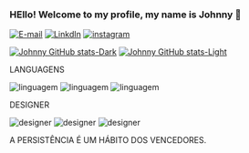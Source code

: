 


### HEllo! Welcome to my profile, my name is Johnny 🙂
  
[![E-mail](https://img.shields.io/badge/Microsoft_Outlook-0078D4?style=for-the-badge&logo=microsoft-outlook&logoColor=white)](
johnny_dev@outlook.com)
[![LinkdIn](https://img.shields.io/badge/LinkedIn-0077B5?style=for-the-badge&logo=linkedin&logoColor=white)](https://www.linkedin.com/in/johnny-cleiton-ferreira-lins-6599921a6)
[![instagram](https://img.shields.io/badge/Instagram-E4405F?style=for-the-badge&logo=instagram&logoColor=white)](https://www.instagram.com/johnny_frl/?next=%2F)


 
[![Johnny GitHub stats-Dark](https://github-readme-stats.vercel.app/api?username=JohnnyFRL&show_icons=true&theme=dark#gh-dark-mode-only)](https://github.com/JohnnyFRL/github-readme-stats#gh-dark-mode-only)
[![Johnny GitHub stats-Light](https://github-readme-stats.vercel.app/api?username=JohnnyFRL&show_icons=true&theme=default#gh-light-mode-only)](https://github.com/JohnnyFRL/github-readme-stats#gh-light-mode-only)


LANGUAGENS

![linguagem](https://img.shields.io/badge/C-00599C?style=for-the-badge&logo=c&logoColor=white)
![linguagem](https://img.shields.io/badge/C%2B%2B-00599C?style=for-the-badge&logo=c%2B%2B&logoColor=white)
![linguagem](https://img.shields.io/badge/JavaScript-F7DF1E?style=for-the-badge&logo=javascript&logoColor=black
)


DESIGNER

![designer](https://img.shields.io/badge/Adobe%20Photoshop-31A8FF?style=for-the-badge&logo=Adobe%20Photoshop&logoColor=black)
![designer](https://img.shields.io/badge/Canva-%2300C4CC.svg?&style=for-the-badge&logo=Canva&logoColor=white
)
![designer](https://img.shields.io/badge/blender-%23F5792A.svg?style=for-the-badge&logo=blender&logoColor=white)


A PERSISTÊNCIA É UM HÁBITO DOS VENCEDORES.



